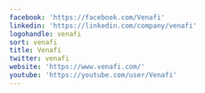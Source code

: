 ```yaml
---
facebook: 'https://facebook.com/Venafi'
linkedin: 'https://linkedin.com/company/venafi'
logohandle: venafi
sort: venafi
title: Venafi
twitter: venafi
website: 'https://www.venafi.com/'
youtube: 'https://youtube.com/user/Venafi'
---
```

